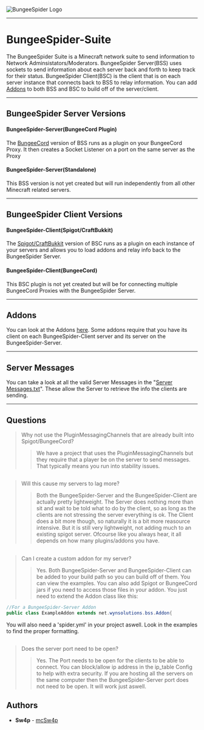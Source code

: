 ![BungeeSpider Logo](http://i.imgur.com/2XAi9zC.png)
- - - -
# BungeeSpider-Suite 
The BungeeSpider Suite is a Minecraft network suite to send information to Network Adminsistators/Moderators.
BungeeSpider Server(BSS) uses sockets to send information about each server back and forth to keep track for their status. BungeeSpider Client(BSC)
 is the client that is on each server instance that connects back to BSS to relay information. You can add [Addons](https://github.com/mcSw4p/BungeeSpider-Suite/tree/master/Addons)
 to both BSS and BSC to build off of the server/client. 
- - - -
## BungeeSpider Server Versions 

#### BungeeSpider-Server(BungeeCord Plugin)
The [BungeeCord](https://github.com/mcSw4p/BungeeSpider-Suite/tree/master/BungeeSpider-Server) version of BSS runs as a plugin on your BungeeCord Proxy. 
It then creates a Socket Listener on a port on the same server as the Proxy 

#### BungeeSpider-Server(Standalone)
This BSS version is not yet created but will run independently from all other Minecraft related servers. 
- - - -
## BungeeSpider Client Versions

#### BungeeSpider-Client(Spigot/CraftBukkit)
The [Spigot/CraftBukkit](https://github.com/mcSw4p/BungeeSpider-Suite/tree/master/BungeeSpider-Client) version of BSC runs as a plugin on each instance of
 your servers and allows you to load addons and relay info back to the BungeeSpider Server.

#### BungeeSpider-Client(BungeeCord)
This BSC plugin is not yet created but will be for connecting multiple BungeeCord Proxies with the BungeeSpider Server.
- - - -
## Addons
You can look at the Addons [here](https://github.com/mcSw4p/BungeeSpider-Suite/tree/master/Addons). Some addons require that you have its client on each BungeeSpider-Client 
server and its server on the BungeeSpider-Server.
- - - -
## Server Messages
You can take a look at all the valid Server Messages in the "[Server Messages.txt](https://github.com/mcSw4p/BungeeSpider-Suite/blob/master/Server%20Messages.txt)".
 These allow the Server to retrieve the info the clients are sending.
 - - - -
## Questions
> Why not use the PluginMessagingChannels that are already built into Spigot/BungeeCord?
>> We have a project that uses the PluginMessagingChannels but they require that a player be on the server to send messages. That typically means
 you run into stability issues.

##  
 
> Will this cause my servers to lag more?
>> Both the BungeeSpider-Server and the BungeeSpider-Client are actually pretty lightweight. The Server does nothing more than sit and wait to be told what 
to do by the client, so as long as the clients are not stressing the server everything is ok. The Client does a bit more though, so naturally it is a bit 
more reasource intensive. But it is still very lightweight, not adding much to an existing spigot server. Ofcourse like you always hear, it all depends on 
how many plugins/addons you have.

## 

> Can I create a custom addon for my server?
>> Yes. Both BungeeSpider-Server and BungeeSpider-Client can be added to your build path so you can build off of them. You can view the examples. You can also add Spigot or BungeeCord
jars if you need to access those files in your addon. You just need to extend the Addon class like this:
~~~java
//For a BungeeSpider-Server Addon
public class ExampleAddon extends net.wynsolutions.bss.Addon{
~~~
You will also need a 'spider.yml' in your project aswell. Look in the examples to find the proper formatting.

##

> Does the server port need to be open?
>> Yes. The Port needs to be open for the clients to be able to connect. You can block/allow ip address in the ip_table Config to help with extra security. If you are hosting all the servers 
on the same computer then the BungeeSpider-Server port does not need to be open. It will work just aswell.

## Authors
* **Sw4p** - [mcSw4p](https://github.com/mcSw4p)